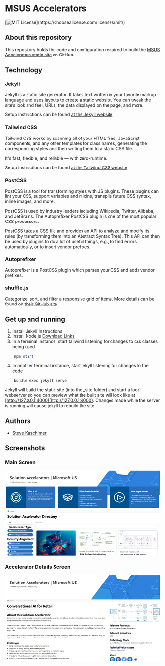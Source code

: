 # MSUS Accelerators

[![MIT License](https://img.shields.io/apm/l/atomic-design-ui.svg?)](https://choosealicense.com/licenses/mit/)

## About this repository

This repository holds the code and configuration required to build the [MSUS Accelerators static site](https://MSUSAzureAccelerators.github.io) on GitHub.

## Technology

### Jekyll

Jekyll is a static site generator. It takes text written in your favorite markup language and uses layouts to create a static website. You can tweak the site’s look and feel, URLs, the data displayed on the page, and more.

Setup instructions can be found [at the Jekyll website](https://jekyllrb.com/docs/)

### Tailwind CSS

Tailwind CSS works by scanning all of your HTML files, JavaScript components, and any other templates for class names, generating the corresponding styles and then writing them to a static CSS file.

It's fast, flexible, and reliable — with zero-runtime.

Setup instructions can be found [at the Tailwind CSS website](https://tailwindcss.com/docs/installation)

### PostCSS

PostCSS is a tool for transforming styles with JS plugins. These plugins can lint your CSS, support variables and mixins, transpile future CSS syntax, inline images, and more.

PostCSS is used by industry leaders including Wikipedia, Twitter, Alibaba, and JetBrains. The Autoprefixer PostCSS plugin is one of the most popular CSS processors.

PostCSS takes a CSS file and provides an API to analyze and modify its rules (by transforming them into an Abstract Syntax Tree). This API can then be used by plugins to do a lot of useful things, e.g., to find errors automatically, or to insert vendor prefixes.

### Autoprefixer

Autoprefixer is a PostCSS plugin which parses your CSS and adds vendor prefixes.

### shuffle.js

Categorize, sort, and filter a responsive grid of items.
More details can be found on [their GitHub site](https://vestride.github.io/Shuffle/)

## Get up and running

1. Install Jekyll [Instructions](https://jekyllrb.com/docs/installation/)
2. Install Node.js [Download Links](https://nodejs.org/en/download/)
3. In a terminal instance, start tailwind listening for changes to css classes being used

```powershell
    npm start
```

4. In another terminal instance, start jekyll listening for changes to the code

```powershell
    bundle exec jekyll serve
```

Jekyll will build the static site (into the _site folder) and start a local webserver so you can preview what the built site will look like at [http://127.0.0.1:4000](http://127.0.0.1:4000). Changes made while the server is running will cause jekyll to rebuild the site.

## Authors

- [Steve Kaschimer](mailto:v-skaschimer@microsoft.com)

## Screenshots

### Main Screen

![App Screenshot](/_images/MSUSSA-Landing.png)

### Accelerator Details Screen

![App Screenshot](/_images/MSUSSA-Details.png)
